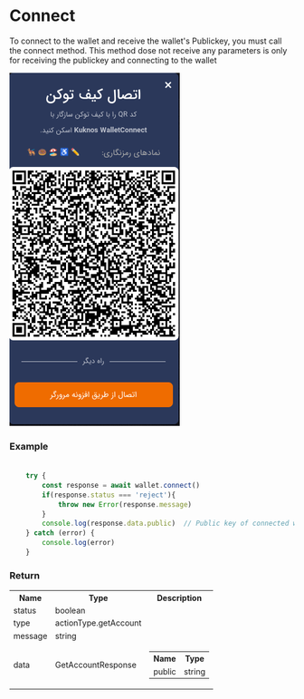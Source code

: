 # Connect

To connect to the wallet and receive the wallet's Publickey, you must call the connect method.
This method dose not receive any parameters is only for receiving the publickey and connecting to the wallet

![alt text](/img/connectModalv2.png)


### Example

``` javascript

    try {
        const response = await wallet.connect() 
        if(response.status === 'reject'){
            throw new Error(response.message)
        }
        console.log(response.data.public)  // Public key of connected wallet
    } catch (error) {
        console.log(error)
    }

```

### Return

<table >
  <tr>
    <th>Name</th>
    <th>Type</th>
    <th>Description</th>
  </tr>
  <tr>
    <td>status</td>
    <td>boolean</td>
    <td></td>
  </tr>
  <tr>
    <td>type</td>
    <td>actionType.getAccount</td>
    <td></td>
  </tr>
  <tr>
    <td>message</td>
    <td>string</td>
    <td></td>
  </tr>
  <tr>
    <td>data</td>
    <td>GetAccountResponse</td>
    <td> 
      <table>
        <tr>
          <th>Name</th>
          <th>Type</th>
        </tr>
        <tr>
          <td>public</td>
          <td>string</td>
        </tr>
      </table>
    </td>
  </tr>
</table>

